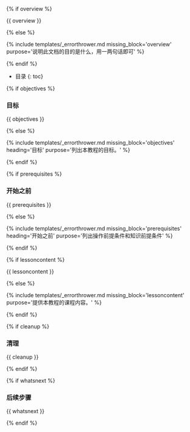 {% if overview %}

{{ overview }}

{% else %}

{% include templates/_errorthrower.md missing_block='overview' purpose='说明此文档的目的是什么，用一两句话即可' %}

{% endif %}


* 目录
{: toc}


{% if objectives %}

### 目标

{{ objectives }}

{% else %}

{% include templates/_errorthrower.md missing_block='objectives' heading='目标' purpose='列出本教程的目标。' %}

{% endif %}


{% if prerequisites %}

### 开始之前

{{ prerequisites }}

{% else %}

{% include templates/_errorthrower.md missing_block='prerequisites' heading='开始之前' purpose='列出操作前提条件和知识前提条件' %}

{% endif %}


{% if lessoncontent %}

{{ lessoncontent }}

{% else %}

{% include templates/_errorthrower.md missing_block='lessoncontent' purpose='提供本教程的课程内容。' %}

{% endif %}


{% if cleanup %}

### 清理

{{ cleanup }}

{% endif %}


{% if whatsnext %}

### 后续步骤

{{ whatsnext }}

{% endif %}